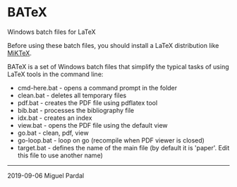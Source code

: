 # BATeX
Windows batch files for LaTeX

Before using these batch files, you should install a LaTeX distribution like [MiKTeX](http://miktex.org/ "MiKTeX").

BATeX is a set of Windows batch files that simplify the typical tasks of using LaTeX tools in the command line:

- cmd-here.bat - opens a command prompt in the folder
- clean.bat - deletes all temporary files
- pdf.bat - creates the PDF file using pdflatex tool
- bib.bat - processes the bibliography file
- idx.bat - creates an index
- view.bat - opens the PDF file using the default view
- go.bat - clean, pdf, view
- go-loop.bat - loop on go (recompile when PDF viewer is closed)
- target.bat - defines the name of the main file (by default it is 'paper'. Edit this file to use another name)

---

2019-09-06
Miguel Pardal
